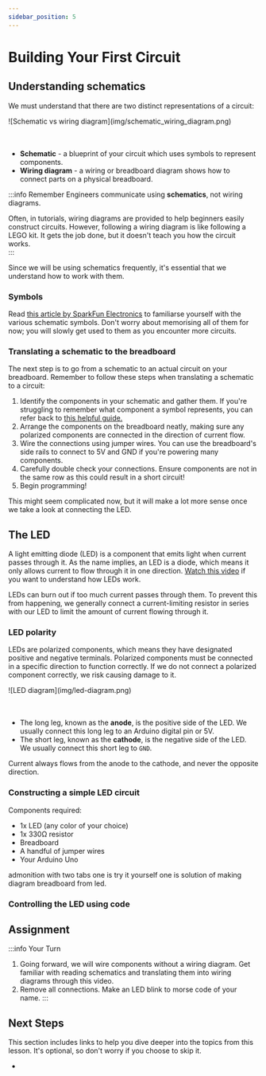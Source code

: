 ```yaml
---
sidebar_position: 5
---
```


# Building Your First Circuit

## Understanding schematics

We must understand that there are two distinct representations of a circuit:

<div class="img-center">![Schematic vs wiring diagram](img/schematic_wiring_diagram.png)</div>
<br></br>

- **Schematic** - a blueprint of your circuit which uses symbols to represent components. 
- **Wiring diagram** - a wiring or breadboard diagram shows how to connect parts on a physical breadboard. 

:::info Remember
Engineers communicate using **schematics**, not wiring diagrams. 

Often, in tutorials, wiring diagrams are provided to help beginners easily construct circuits. However, following a wiring diagram is like following a LEGO kit. It gets the job done, but it doesn't teach you how the circuit works.  
:::

Since we will be using schematics frequently, it's essential that we understand how to work with them.

### Symbols

Read [this article by SparkFun Electronics](https://learn.sparkfun.com/tutorials/how-to-read-a-schematic) to familiarse yourself with the various schematic symbols. Don't worry about memorising all of them for now; you will slowly get used to them as you encounter more circuits. 

### Translating a schematic to the breadboard

The next step is to go from a schematic to an actual circuit on your breadboard. Remember to follow these steps when translating a schematic to a circuit:

1. Identify the components in your schematic and gather them. If you're struggling to remember what component a symbol represents, you can refer back to [this helpful guide.](https://www.rapidtables.com/electric/electrical_symbols.html)
2. Arrange the components on the breadboard neatly, making sure any polarized components are connected in the direction of current flow. 
3. Wire the connections using jumper wires. You can use the breadboard's side rails to connect to 5V and GND if you're powering many components.
4. Carefully double check your connections. Ensure components are not in the same row as this could result in a short circuit!
5. Begin programming!

This might seem complicated now, but it will make a lot more sense once we take a look at connecting the LED.

## The LED

A light emitting diode (LED) is a component that emits light when current passes through it. As the name implies, an LED is a diode, which means it only allows current to flow through it in one direction. [Watch this video](https://www.youtube.com/watch?v=9BDTtcRMxpA) if you want to understand how LEDs work.

LEDs can burn out if too much current passes through them. To prevent this from happening, we generally connect a current-limiting resistor in series with our LED to limit the amount of current flowing through it.

### LED polarity

LEDs are polarized components, which means they have designated positive and negative terminals. Polarized components must be connected in a specific direction to function correctly. If we do not connect a polarized component correctly, we risk causing damage to it. 

<div class="img-center">![LED diagram](img/led-diagram.png)</div>
<br></br>

- The long leg, known as the **anode**, is the positive side of the LED. We usually connect this long leg to an Arduino digital pin or 5V.
- The short leg, known as the **cathode**, is the negative side of the LED. We usually connect this short leg to `GND`. 

Current always flows from the anode to the cathode, and never the opposite direction. 

### Constructing a simple LED circuit

Components required:
- 1x LED (any color of your choice)
- 1x 330Ω resistor
- Breadboard
- A handful of jumper wires
- Your Arduino Uno

admonition with two tabs one is try it yourself one is solution of making diagram breadboard from led. 

### Controlling the LED using code


  
## Assignment 

:::info Your Turn
1. Going forward, we will wire components without a wiring diagram. Get familiar with reading schematics and translating them into wiring diagrams through this video.
2. Remove all connections. Make an LED blink to morse code of your name. 
::: 

## Next Steps

This section includes links to help you dive deeper into the topics from this lesson. It's optional, so don't worry if you choose to skip it.

- 